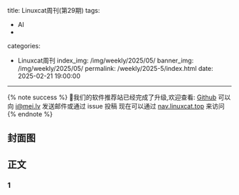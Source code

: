 title: Linuxcat周刊(第29期) 
tags:
- AI
-
categories:
- Linuxcat周刊
index_img: /img/weekly/2025/05/
banner_img: /img/weekly/2025/05/
permalink: /weekly/2025-5/index.html
date: 2025-02-21 19:00:00
---
{% note success %}
👏我们的软件推荐站已经完成了升级,欢迎查看: [Github](https://github.com/ssdomei232/nav-next)
可以向 [i@mei.lv](mailto:i@mei.lv) 发送邮件或通过 issue 投稿
现在可以通过 [nav.linuxcat.top](https://nav.linuxcat.top/) 来访问
{% endnote %}

## 封面图

## 正文

### 1
